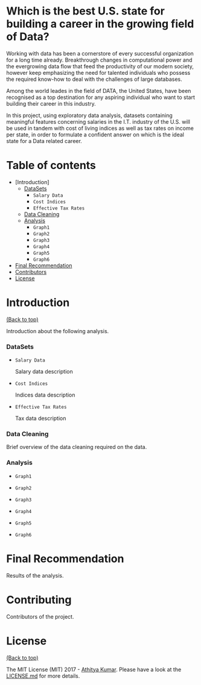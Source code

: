# Which is the best U.S. state for building a career in the growing field of Data?

Working with data has been a cornerstore of every successful organization for a long time already. Breakthrough changes in computational
power and the evergrowing data flow that feed the productivity of our modern society, however keep emphasizing the need for  talented individuals
who possess the required know-how to deal with the challenges of large databases.

Among the world leades in the field of DATA, the United States, have been recognised as a top destination for any aspiring individual who
want to start building their career in this industry.

In this project, using exploratory data analysis, datasets containing meaningful features concerning salaries in the I.T. industry of the U.S. will be
used in tandem with cost of living indices as well as tax rates on income per state, in order to formulate a confident answer on which is the ideal state
for a Data related career. 

# Table of contents

- [Introduction]
  - [DataSets](#datasets)
    - `Salary Data`
    - `Cost Indices`   
    - `Effective Tax Rates`   
  - [Data Cleaning](#data-cleaning)
  - [Analysis](#analysis)
    - `Graph1`
    - `Graph2`
    - `Graph3`
    - `Graph4`
    - `Graph5`
    - `Graph6`
- [Final Recommendation](#final-recommendation)
- [Contributors](#contributors)
- [License](#license)

# Introduction

[(Back to top)](#table-of-contents)

 Introduction about the following analysis.

### DataSets

- `Salary Data`

  Salary data description

- `Cost Indices`

  Indices data description

- `Effective Tax Rates` 

  Tax data description

### Data Cleaning

  Brief overview of the data cleaning required on the data.

### Analysis

 - `Graph1`

 - `Graph2`

 - `Graph3`

 - `Graph4`

 - `Graph5`

 - `Graph6`


# Final Recommendation
 
 Results of the analysis.
 
# Contributing

Contributors of the project.

# License

[(Back to top)](#table-of-contents)


The MIT License (MIT) 2017 - [Athitya Kumar](https://github.com/athityakumar/). Please have a look at the [LICENSE.md](LICENSE.md) for more details.


